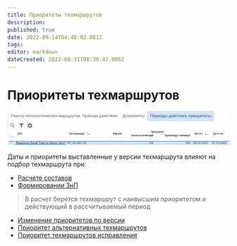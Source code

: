 ```yaml
---
title: Приоритеты техмаршрутов
description: 
published: true
date: 2022-09-14T04:48:02.881Z
tags: 
editor: markdown
dateCreated: 2022-08-31T08:38:47.006Z
---
```


# Приоритеты техмаршрутов

![](<../../../assets/image (772).png>)

Даты и приоритеты выставленные у версии техмаршрута влияют на подбор техмаршрута при:

* [Расчете составов](../../../sostavy-izdelii/)
* [Формировании ЗнП](../../../../upravlenie-proizvodstvom/mrp-planirovanie/zakazy-na-proizvodstvo-1.md)

>В расчет берется техмаршрут с наивысшим приоритетом и действующий в рассчитываемый период


* [Изменение приоритетов по версии](izmenenie-prioritetov-po-versii.md)
* [Приоритет альтернативных техмаршрутов](prioritet-alternativnykh-tp.md)
* [Приоритет техмаршрутов исправления](prioritet-tp-ispravleniya.md)
